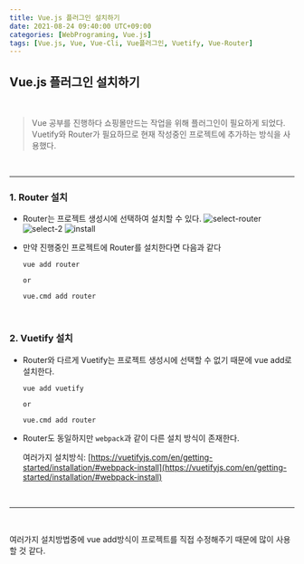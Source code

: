 ```yaml
---
title: Vue.js 플러그인 설치하기
date: 2021-08-24 09:40:00 UTC+09:00
categories: [WebPrograming, Vue.js]
tags: [Vue.js, Vue, Vue-Cli, Vue플러그인, Vuetify, Vue-Router]
---
```


## Vue.js 플러그인 설치하기

<br>

> Vue 공부를 진행하다 쇼핑몰만드는 작업을 위해 플러그인이 필요하게 되었다. Vuetify와 Router가 필요하므로 현재 작성중인 프로젝트에 추가하는 방식을 사용했다.

<br>

---


### 1. Router 설치
- Router는 프로젝트 생성시에 선택하여 설치할 수 있다.
![select-router](https://user-images.githubusercontent.com/65030854/130538561-f79169ed-d090-4376-ad7f-d6003a7eba24.PNG)
![select-2](https://user-images.githubusercontent.com/65030854/130538593-5968efc4-228e-4d4d-93fa-f5577f71bfe1.PNG)
![install](https://user-images.githubusercontent.com/65030854/130538613-b607d565-288b-44a3-bac7-4aec611ca45c.PNG)

- 만약 진행중인 프로젝트에 Router를 설치한다면 다음과 같다

    ```
    vue add router

    or

    vue.cmd add router
    ```  

<br>

### 2. Vuetify 설치
- Router와 다르게 Vuetify는 프로젝트 생성시에 선택할 수 없기 때문에 vue add로 설치한다.

    ```
    vue add vuetify

    or

    vue.cmd add router
    ```

- Router도 동일하지만 `webpack`과 같이 다른 설치 방식이 존재한다.

    여러가지 설치방식: [https://vuetifyjs.com/en/getting-started/installation/#webpack-install](https://vuetifyjs.com/en/getting-started/installation/#webpack-install)

<br>

---

<br>

여러가지 설치방법중에 vue add방식이 프로젝트를 직접 수정해주기 때문에 많이 사용할 것 같다.

<br>